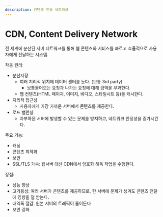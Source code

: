 ```yaml
---
description: 컨텐츠 전송 네트워크
---
```


# CDN, Content Delivery Network

전 세계에 분산된 서버 네트워크를 통해 웹 콘텐츠와 서비스를 빠르고 효율적으로 사용자에게 전달하는 시스템.



작동 원리:

* 분산저장
  * 여러 지리적 위치에 데이터 센터를 둔다. (보통 3rd party)
    * 보통들어오는 요청과 나가는 요청에 대해 금액을 부과한다.
  * 웹 컨텐츠(HTML 페이지, 이미지, 비디오, 스타일시트 등)을 캐시한다.
* 지리적 접근성
  * 사용자에게 가장 가까운 서버에서 콘텐츠를 제공한다.
* 로드 밸런싱
  * 과부하된 서버에 발생할 수 있는 문제를 방지하고, 네트워크 안정성을 증가시킨다.



주요 기능:

* 캐싱
* 콘텐츠 최적화
* 보안
* SSL/TLS 가속: 웹서버 대신 CDN에서 암호화 해독 작업을 수행한다.

장점:

* 성능 향상
* 고가용성: 여러 서버가 콘텐츠를 제공하므로, 한 서버에 문제가 생겨도 콘텐츠 전달에 영향을 덜 받는다.
* 대역폭 절감: 원본 서버의 트래픽이 줄어든다
* 보안 강화
